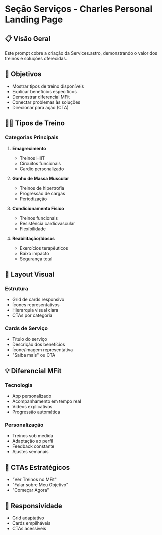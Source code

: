 # Seção Serviços - Charles Personal Landing Page

## 📋 Visão Geral

Este prompt cobre a criação da Services.astro, demonstrando o valor dos treinos e soluções oferecidas.

## 🎯 Objetivos

- Mostrar tipos de treino disponíveis
- Explicar benefícios específicos
- Demonstrar diferencial MFit
- Conectar problemas às soluções
- Direcionar para ação (CTA)

## 🏋️‍♂️ Tipos de Treino

### Categorias Principais
1. **Emagrecimento**
   - Treinos HIIT
   - Circuitos funcionais
   - Cardio personalizado

2. **Ganho de Massa Muscular**
   - Treinos de hipertrofia
   - Progressão de cargas
   - Periodização

3. **Condicionamento Físico**
   - Treinos funcionais
   - Resistência cardiovascular
   - Flexibilidade

4. **Reabilitação/Idosos**
   - Exercícios terapêuticos
   - Baixo impacto
   - Segurança total

## 🎨 Layout Visual

### Estrutura
- Grid de cards responsivo
- Ícones representativos
- Hierarquia visual clara
- CTAs por categoria

### Cards de Serviço
- Título do serviço
- Descrição dos benefícios
- Ícone/imagem representativa
- "Saiba mais" ou CTA

## 💡 Diferencial MFit

### Tecnologia
- App personalizado
- Acompanhamento em tempo real
- Vídeos explicativos
- Progressão automática

### Personalização
- Treinos sob medida
- Adaptação ao perfil
- Feedback constante
- Ajustes semanais

## 🎯 CTAs Estratégicos

- "Ver Treinos no MFit"
- "Falar sobre Meu Objetivo"
- "Começar Agora"

## 📱 Responsividade

- Grid adaptativo
- Cards empilháveis
- CTAs acessíveis